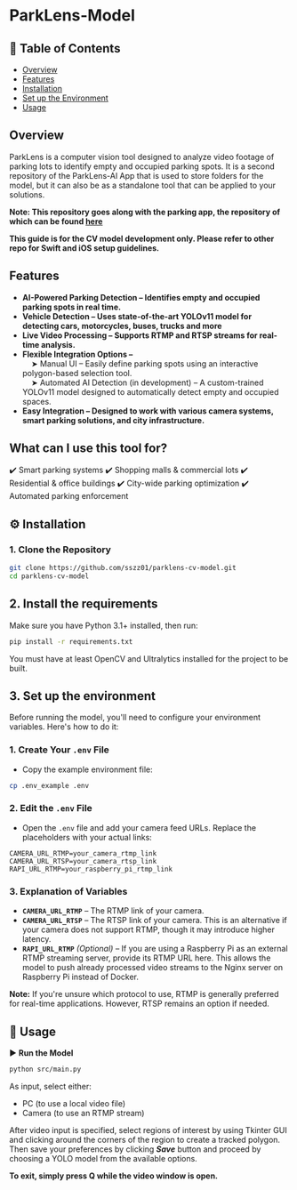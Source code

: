 # ParkLens-Model

## 📌 Table of Contents
- [Overview](#overview)
- [Features](#features)
- [Installation](#-installation)
- [Set up the Environment](#set-up-the-environment)
- [Usage](#-usage)


## Overview
ParkLens is a computer vision tool designed to analyze video footage of parking lots to identify empty and occupied parking spots. It is a second repository of the ParkLens-AI App that is used to store folders for the model, but it can also be as a standalone tool that can be applied to your solutions.
<br>

**Note: This repository goes along with the parking app, the repository of which can be found [here](https://github.com/sszz01/ParkLens-AI)**

**This guide is for the CV model development only. Please refer to other repo for Swift and iOS setup guidelines.**


## Features
- **AI-Powered Parking Detection – Identifies empty and occupied parking spots in real time.** <br>
- **Vehicle Detection – Uses state-of-the-art YOLOv11 model for detecting cars, motorcycles, buses, trucks and more**<br>
- **Live Video Processing – Supports RTMP and RTSP streams for real-time analysis.** <br>
- **Flexible Integration Options –** <br>
    ➤ Manual UI – Easily define parking spots using an interactive polygon-based selection tool. <br>
    ➤ Automated AI Detection (in development) – A custom-trained YOLOv11 model designed to automatically detect empty and occupied spaces.
- **Easy Integration – Designed to work with various camera systems, smart parking solutions, and city infrastructure.**

## What can I use this tool for?
✔️ Smart parking systems
✔️ Shopping malls & commercial lots
✔️ Residential & office buildings
✔️ City-wide parking optimization
✔️ Automated parking enforcement


## ⚙️ Installation  

### 1. Clone the Repository  
```bash
git clone https://github.com/sszz01/parklens-cv-model.git
cd parklens-cv-model
```

## 2. Install the requirements
Make sure you have Python 3.1+ installed, then run:
```bash
pip install -r requirements.txt
```
You must have at least OpenCV and Ultralytics installed for the project to be built.<br>


## 3. Set up the environment 
Before running the model, you'll need to configure your environment variables. Here's how to do it:  

### **1. Create Your `.env` File**  
- Copy the example environment file:  

```bash
cp .env_example .env
```

### **2. Edit the `.env` File**  
- Open the `.env` file and add your camera feed URLs. Replace the placeholders with your actual links:  

```env
CAMERA_URL_RTMP=your_camera_rtmp_link
CAMERA_URL_RTSP=your_camera_rtsp_link
RAPI_URL_RTMP=your_raspberry_pi_rtmp_link
```

### **3. Explanation of Variables**  
- **`CAMERA_URL_RTMP`** – The RTMP link of your camera. 
- **`CAMERA_URL_RTSP`** – The RTSP link of your camera. This is an alternative if your camera does not support RTMP, though it may introduce higher latency.  
- **`RAPI_URL_RTMP`** *(Optional)* – If you are using a Raspberry Pi as an external RTMP streaming server, provide its RTMP URL here. This allows the model to push already processed video streams to the Nginx server on Raspberry Pi instead of Docker.


**Note:** If you're unsure which protocol to use, RTMP is generally preferred for real-time applications. However, RTSP remains an option if needed.  

## 🚀 Usage
▶️ **Run the Model**
```bash
python src/main.py
```

As input, select either:
- PC (to use a local video file)
- Camera (to use an RTMP stream)

After video input is specified, select regions of interest by using Tkinter GUI and clicking around the corners of the region to create a tracked polygon.
Then save your preferences by clicking <strong><i>Save</i></strong> button and proceed by choosing a YOLO model from the available options.

**To exit, simply press Q while the video window is open.**

